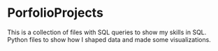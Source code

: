 # PorfolioProjects
This is a collection of files with SQL queries to show my skills in SQL.
Python files to show how I shaped data and made some visualizations.
